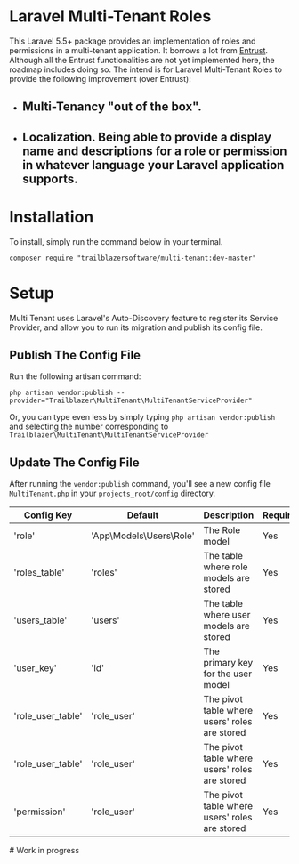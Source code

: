 # Laravel Multi-Tenant Roles
This Laravel 5.5+ package provides an implementation of roles and permissions in a multi-tenant application.
It borrows a lot from [Entrust](https://github.com/Zizaco/entrust). Although all the Entrust functionalities are not yet implemented here, the roadmap includes doing so.
The intend is for Laravel Multi-Tenant Roles to provide the following improvement (over Entrust):
* ## Multi-Tenancy "out of the box".
* ## Localization. Being able to provide a display name and descriptions for a role or permission in whatever language your Laravel application supports.
# Installation
To install, simply run the command below in your terminal.

```composer require "trailblazersoftware/multi-tenant:dev-master"```
# Setup
Multi Tenant uses Laravel's Auto-Discovery feature to register its Service Provider, and allow you to run its migration and publish its config file.
## Publish The Config File
Run the following artisan command:

```php artisan vendor:publish --provider="Trailblazer\MultiTenant\MultiTenantServiceProvider"```

Or, you can type even less by simply typing ```php artisan vendor:publish``` and selecting the number corresponding to `Trailblazer\MultiTenant\MultiTenantServiceProvider`
## Update The Config File
After running the `vendor:publish` command, you'll see a new config file `MultiTenant.php` in your `projects_root/config` directory.

<table>
    <thead>
        <tr>
            <th>Config Key</th>
            <th>Default</th>
            <th>Description</th>
            <th>Required</th>
        </tr>
    </thead>
    <tbody>
        <tr>
            <td>'role'</td>
            <td>'App\Models\Users\Role'</td>
            <td>The Role model</td>
            <td>Yes</td>
        </tr>
        <tr>
            <td>'roles_table'</td>
            <td>'roles'</td>
            <td>The table where role models are stored</td>
            <td>Yes</td>
        </tr>
        <tr>
            <td>'users_table'</td>
            <td>'users'</td>
            <td>The table where user models are stored</td>
            <td>Yes</td>
        </tr>
        <tr>
            <td>'user_key'</td>
            <td>'id'</td>
            <td>The primary key for the user model</td>
            <td>Yes</td>
        </tr>
        <tr>
            <td>'role_user_table'</td>
            <td>'role_user'</td>
            <td>The pivot table where users' roles are stored</td>
            <td>Yes</td>
        </tr>
        <tr>
            <td>'role_user_table'</td>
            <td>'role_user'</td>
            <td>The pivot table where users' roles are stored</td>
            <td>Yes</td>
        </tr>
        <tr>
            <td>'permission'</td>
            <td>'role_user'</td>
            <td>The pivot table where users' roles are stored</td>
            <td>Yes</td>
        </tr>
    </tbody>
</table>
# Work in progress

